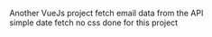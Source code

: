  Another VueJs project
 fetch email data from the API      
 simple date fetch  no css done for this project                                   
